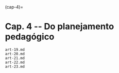(cap-4)=

# Cap. 4 -- Do planejamento pedagógico

```{toctree}
art-19.md
art-20.md
art-21.md
art-22.md
art-23.md
```